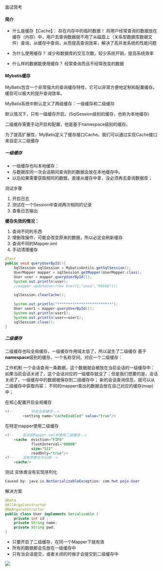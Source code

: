 面试常考

#### 简介
- 什么是缓存【Cache】：
存在内存中的临时数据！
将用户经常查询的数据放在缓存（内存）中，用户去查询数据就不用了从磁盘上（关系型数据库数据文件）查询，从缓存中查询，从而提高查询效率，解决了高并发系统的性能问题

- 为什么使用缓存？
减少和数据库的交互次数，较少系统开销，提高系统效率

- 什么样的数据能使用缓存？
经常查询而且不经常改变的数据

#### Mybatis缓存
MyBatis包含一个非常强大的查询缓存特性，它可以非常方便地定制和配置缓存。缓存可以极大的提升查询效率。

MyBatis系统中默认定义了两级缓存：一级缓存和二级缓存

默认情况下，只有一级缓存开启。(SqlSession级别的缓存，也称为本地缓存)

二级缓存需要手动开启和配置，他是基于namespace级别的缓存。

为了提高扩展性，MyBatis定义了缓存接口Cache。我们可以通过实现Cache接口来自定义二级缓存

##### 一级缓存

- 一级缓存也叫本地缓存：
- 与数据库同一次会话期间查询到的数据会放在本地缓存中。
- 以后如果需要获取相同的数据，直接从缓存中拿，没必须再去查询数据库；

测试步骤

1. 开启日志
2. 测试在一个Session中查询两次相同的记录
3. 查看日志输出

**缓存失效的情况：**

1. 查询不同的东西
2. 增删改操作，可能会改变原来的数据，所以必定会刷新缓存
3. 查询不同的Mapper.xml
4. 手动清理缓存

```java
@Test
public void queryUserById(){
    SqlSession sqlSession = MybatisUntils.getSqlSession();
    UserMapper mapper = sqlSession.getMapper(UserMapper.class);
    User user = mapper.queryUserById(1);
    System.out.println(user);
    //mapper.updateUser(new User(2,"aaaa","bbbbb"));
    
    sqlSession.clearCache();
    
    System.out.println("*************************");
    User user1 = mapper.queryUserById(1);
    System.out.println(user1);
    System.out.println(user==user1);
    sqlSession.close();
}
```

##### 二级缓存
二级缓存也叫全局缓存，一级缓存作用域太低了，所以诞生了二级缓存
基于**namespace**级别的缓存，一个名称空间，对应一个二级缓存：

工作机制
一个会话查询一条数据，这个数据就会被放在当前会话的一级缓存中：
如果当前会话关闭了，这个会话对应的一级缓存就没了；但是我们想要的是，会话关闭了，一级缓存中的数据被保存到二级缓存中；
新的会话查询信息，就可以从二级缓存中获取内容：
不同的mapperi查出的数据会放在自己对应的缓存(map)中；

在核心配置开启全局缓存
```sql
<!--        开启全局缓存-->
        <setting name="cacheEnabled" value="true"/>
```

在特定mapper使用二级缓存
```sql
<!--    在当前Mapper.xml中使用二级缓存-->
    <cache  eviction="FIFO"
            flushInterval="60000"
            size="512"
            readOnly="true"/>
<!--    没有参数也可以用-->
	<cache/>
```

测试
实体类没有实现序列化
```java
Caused by: java.io.NotSerializableException: com.hwt.pojo.User
```

解决方案
```java
@Data
@AllArgsConstructor
@NoArgsConstructor
public class User implements Serializable {
    private int id ;
    private String name;
    private String pwd;
}
```

- 只要开启了二级缓存，在同一个Mapper下就有效
- 所有的数据都会先放在一级缓存中
- 只有当会话提交，或者关闭的时候才会提交到二级缓存中

![](https://i-blog.csdnimg.cn/blog_migrate/9926221db76d26c409a87febd72dda1b.png)